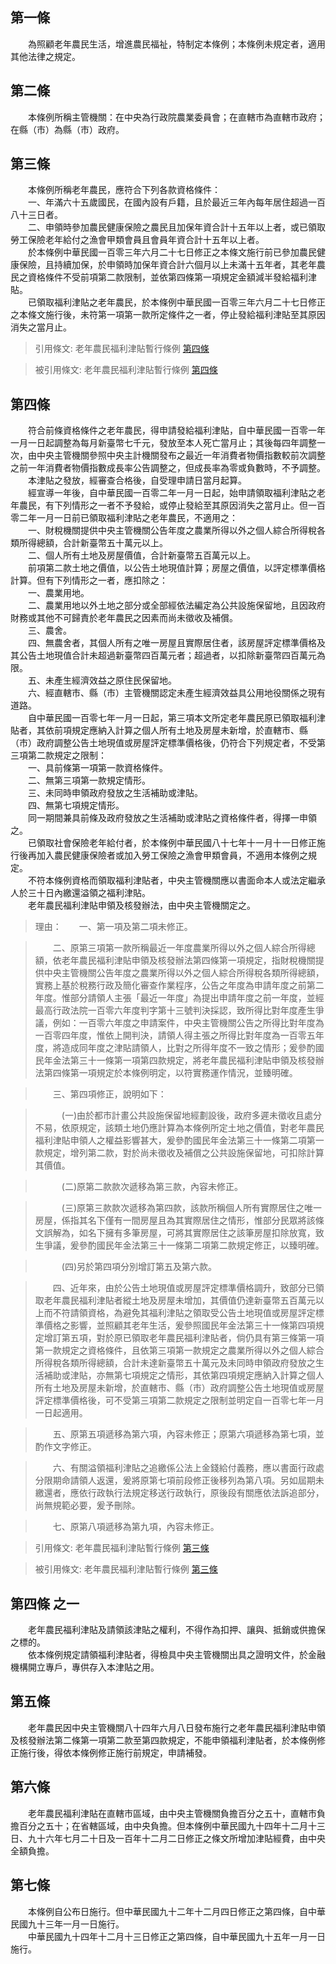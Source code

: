 第一條 
-------
　　為照顧老年農民生活，增進農民福祉，特制定本條例；本條例未規定者，適用其他法律之規定。  


第二條 
-------
　　本條例所稱主管機關：在中央為行政院農業委員會；在直轄市為直轄市政府；在縣（市）為縣（市）政府。  


第三條 
-------
　　本條例所稱老年農民，應符合下列各款資格條件：  
　　一、年滿六十五歲國民，在國內設有戶籍，且於最近三年內每年居住超過一百八十三日者。  
　　二、申領時參加農民健康保險之農民且加保年資合計十五年以上者，或已領取勞工保險老年給付之漁會甲類會員且會員年資合計十五年以上者。  
　　於本條例中華民國一百零三年六月二十七日修正之本條文施行前已參加農民健康保險，且持續加保，於申領時加保年資合計六個月以上未滿十五年者，其老年農民之資格條件不受前項第二款限制，並依第四條第一項規定金額減半發給福利津貼。  
　　已領取福利津貼之老年農民，於本條例中華民國一百零三年六月二十七日修正之本條文施行後，未符第一項第一款所定條件之一者，停止發給福利津貼至其原因消失之當月止。  
> 引用條文: 老年農民福利津貼暫行條例 [第四條](../../衛生社福/社政/老年農民福利津貼暫行條例.md#第四條-)

> 被引用條文: 老年農民福利津貼暫行條例 [第四條](../../衛生社福/社政/老年農民福利津貼暫行條例.md#第四條-)



第四條 
-------
　　符合前條資格條件之老年農民，得申請發給福利津貼，自中華民國一百零一年一月一日起調整為每月新臺幣七千元，發放至本人死亡當月止；其後每四年調整一次，由中央主管機關參照中央主計機關發布之最近一年消費者物價指數較前次調整之前一年消費者物價指數成長率公告調整之，但成長率為零或負數時，不予調整。  
　　本津貼之發放，經審查合格後，自受理申請日當月起算。  
　　經宣導一年後，自中華民國一百零二年一月一日起，始申請領取福利津貼之老年農民，有下列情形之一者不予發給，或停止發給至其原因消失之當月止。但一百零二年一月一日前已領取福利津貼之老年農民，不適用之：  
　　一、財稅機關提供中央主管機關公告年度之農業所得以外之個人綜合所得稅各類所得總額，合計新臺幣五十萬元以上。  
　　二、個人所有土地及房屋價值，合計新臺幣五百萬元以上。  
　　前項第二款土地之價值，以公告土地現值計算；房屋之價值，以評定標準價格計算。但有下列情形之一者，應扣除之：  
　　一、農業用地。  
　　二、農業用地以外土地之部分或全部經依法編定為公共設施保留地，且因政府財務或其他不可歸責於老年農民之因素而尚未徵收及補償。  
　　三、農舍。  
　　四、無農舍者，其個人所有之唯一房屋且實際居住者，該房屋評定標準價格及其公告土地現值合計未超過新臺幣四百萬元者；超過者，以扣除新臺幣四百萬元為限。  
　　五、未產生經濟效益之原住民保留地。  
　　六、經直轄市、縣（市）主管機關認定未產生經濟效益具公用地役關係之現有道路。  
　　自中華民國一百零七年一月一日起，第三項本文所定老年農民原已領取福利津貼者，其依前項規定應納入計算之個人所有土地及房屋未新增，於直轄市、縣（市）政府調整公告土地現值或房屋評定標準價格後，仍符合下列規定者，不受第三項第二款規定之限制：  
　　一、具前條第一項第一款資格條件。  
　　二、無第三項第一款規定情形。  
　　三、未同時申領政府發放之生活補助或津貼。  
　　四、無第七項規定情形。  
　　同一期間兼具前條及政府發放之生活補助或津貼之資格條件者，得擇一申領之。  
　　已領取社會保險老年給付者，於本條例中華民國八十七年十一月十一日修正施行後再加入農民健康保險者或加入勞工保險之漁會甲類會員，不適用本條例之規定。  
　　不符本條例資格而領取福利津貼者，中央主管機關應以書面命本人或法定繼承人於三十日內繳還溢領之福利津貼。  
　　老年農民福利津貼申領及核發辦法，由中央主管機關定之。  
> 理由：　　一、第一項及第二項未修正。

> 　　二、原第三項第一款所稱最近一年度農業所得以外之個人綜合所得總額，依老年農民福利津貼申領及核發辦法第四條第一項規定，指財稅機關提供中央主管機關公告年度之農業所得以外之個人綜合所得稅各類所得總額，實務上基於稅務行政及簡化審查作業程序，公告之年度為申請年度之前第二年度。惟部分請領人主張「最近一年度」為提出申請年度之前一年度，並經最高行政法院一百零六年度判字第十三號判決採認，致所得比對年度產生爭議，例如：一百零六年度之申請案件，中央主管機關公告之所得比對年度為一百零四年度，惟依上開判決，請領人得主張之所得比對年度為一百零五年度，將造成同年度之津貼請領人，比對之所得年度不一致之情形；爰參酌國民年金法第三十一條第一項第四款規定，將老年農民福利津貼申領及核發辦法第四條第一項規定於本條例明定，以符實務運作情況，並臻明確。

> 　　三、第四項修正，說明如下：

> 　　　(一)由於都市計畫公共設施保留地經劃設後，政府多遲未徵收且處分不易，依原規定，該類土地仍應計算為本條例所定土地之價值，對老年農民福利津貼申領人之權益影響甚大，爰參酌國民年金法第三十一條第二項第一款規定，增列第二款，對於尚未徵收及補償之公共設施保留地，可扣除計算其價值。

> 　　　(二)原第二款款次遞移為第三款，內容未修正。

> 　　　(三)原第三款款次遞移為第四款，該款所稱個人所有實際居住之唯一房屋，係指其名下僅有一間房屋且為其實際居住之情形，惟部分民眾將該條文誤解為，如名下擁有多筆房屋，可將其實際居住之該筆房屋扣除放寬，致生爭議，爰參酌國民年金法第三十一條第二項第二款規定修正，以臻明確。

> 　　　(四)另於第四項分別增訂第五及第六款。

> 　　四、近年來，由於公告土地現值或房屋評定標準價格調升，致部分已領取老年農民福利津貼者縱土地及房屋未增加，其價值仍達新臺幣五百萬元以上而不符請領資格，為避免其福利津貼之領取受公告土地現值或房屋評定標準價格之影響，並照顧其老年生活，爰參照國民年金法第三十一條第四項規定增訂第五項，對於原已領取老年農民福利津貼者，倘仍具有第三條第一項第一款規定之資格條件，且依第三項第一款規定之農業所得以外之個人綜合所得稅各類所得總額，合計未達新臺幣五十萬元及未同時申領政府發放之生活補助或津貼，亦無第七項規定之情形，其依第四項規定應納入計算之個人所有土地及房屋未新增，於直轄市、縣（市）政府調整公告土地現值或房屋評定標準價格後，可不受第三項第二款規定之限制並明定自一百零七年一月一日起適用。

> 　　五、原第五項遞移為第六項，內容未修正；原第六項遞移為第七項，並酌作文字修正。

> 　　六、有關溢領福利津貼之追繳係公法上金錢給付義務，應以書面行政處分限期命請領人返還，爰將原第七項前段修正後移列為第八項。另如屆期未繳還者，應依行政執行法規定移送行政執行，原後段有關應依法訴追部分，尚無規範必要，爰予刪除。

> 　　七、原第八項遞移為第九項，內容未修正。

> 引用條文: 老年農民福利津貼暫行條例 [第三條](../../衛生社福/社政/老年農民福利津貼暫行條例.md#第三條-)

> 被引用條文: 老年農民福利津貼暫行條例 [第三條](../../衛生社福/社政/老年農民福利津貼暫行條例.md#第三條-)



第四條 之一 
------------
　　老年農民福利津貼及請領該津貼之權利，不得作為扣押、讓與、抵銷或供擔保之標的。  
　　依本條例規定請領福利津貼者，得檢具中央主管機關出具之證明文件，於金融機構開立專戶，專供存入本津貼之用。  


第五條 
-------
　　老年農民因中央主管機關八十四年六月八日發布施行之老年農民福利津貼申領及核發辦法第二條第一項第二款至第四款規定，不能申領福利津貼者，於本條例修正施行後，得依本條例修正施行前規定，申請補發。  


第六條 
-------
　　老年農民福利津貼在直轄市區域，由中央主管機關負擔百分之五十，直轄市負擔百分之五十；在省轄區域，由中央負擔。但本條例中華民國九十四年十二月十三日、九十六年七月二十日及一百年十二月二日修正之條文所增加津貼經費，由中央全額負擔。  


第七條 
-------
　　本條例自公布日施行。但中華民國九十二年十二月四日修正之第四條，自中華民國九十三年一月一日施行。  
　　中華民國九十四年十二月十三日修正之第四條，自中華民國九十五年一月一日施行。